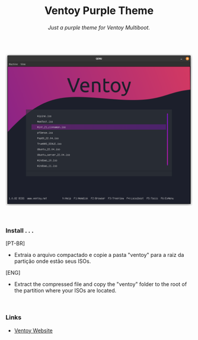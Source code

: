 <br>
<h1 align="center">Ventoy Purple Theme </h1>
<h6 align="center">Just a purple theme for Ventoy Multiboot.</h6>

<br>
  
<p align="center">
  <img width="900" height="" src="Screenshot.png">
</p>

<br>

### Install . . .

[PT-BR]
- Extraia o arquivo compactado e copie a pasta "ventoy" para a raiz da partição onde estão seus ISOs.

[ENG]
- Extract the compressed file and copy the "ventoy" folder to the root of the partition where your ISOs are located.

<br>

### Links

- [Ventoy Website](https://www.ventoy.net)


<br><br>
